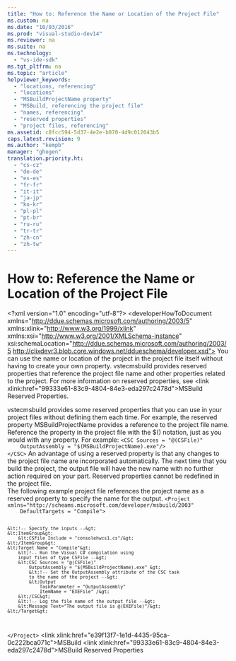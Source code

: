 ```yaml
---
title: "How to: Reference the Name or Location of the Project File"
ms.custom: na
ms.date: "10/03/2016"
ms.prod: "visual-studio-dev14"
ms.reviewer: na
ms.suite: na
ms.technology: 
  - "vs-ide-sdk"
ms.tgt_pltfrm: na
ms.topic: "article"
helpviewer_keywords: 
  - "locations, referencing"
  - "locations"
  - "MSBuildProjectName property"
  - "MSBuild, referencing the project file"
  - "names, referencing"
  - "reserved properties"
  - "project files, referencing"
ms.assetid: c8fcc594-5d37-4e2e-b070-4d9c012043b5
caps.latest.revision: 9
ms.author: "kempb"
manager: "ghogen"
translation.priority.ht: 
  - "cs-cz"
  - "de-de"
  - "es-es"
  - "fr-fr"
  - "it-it"
  - "ja-jp"
  - "ko-kr"
  - "pl-pl"
  - "pt-br"
  - "ru-ru"
  - "tr-tr"
  - "zh-cn"
  - "zh-tw"
---
```

# How to: Reference the Name or Location of the Project File
\<?xml version="1.0" encoding="utf-8"?>
\<developerHowToDocument xmlns="http://ddue.schemas.microsoft.com/authoring/2003/5" xmlns:xlink="http://www.w3.org/1999/xlink" xmlns:xsi="http://www.w3.org/2001/XMLSchema-instance" xsi:schemaLocation="http://ddue.schemas.microsoft.com/authoring/2003/5 http://clixdevr3.blob.core.windows.net/ddueschema/developer.xsd">
  <introduction>
    <para>You can use the name or location of the project in the project file itself without having to create your own property. <token>vstecmsbuild</token> provides reserved properties that reference the project file name and other properties related to the project. For more information on reserved properties, see \<link xlink:href="99333e61-83c9-4804-84e3-eda297c2478d">MSBuild Reserved Properties</link>.</para>
  </introduction>
  <section>
    <title>Using the MSBuildProjectName Property</title>
    <content>
      <para>
        <token>vstecmsbuild</token> provides some reserved properties that you can use in your project files without defining them each time. For example, the reserved property <unmanagedCodeEntityReference>MSBuildProjectName</unmanagedCodeEntityReference> provides a reference to the project file name.</para>
      <procedure>
        <title>To use the MSBuildProjectName Property</title>
        <steps class="bullet">
          <step>
            <content>
              <para>Reference the property in the project file with the $() notation, just as you would with any property. For example:</para>
              <code>&lt;CSC Sources = "@(CSFile)" 
    OutputAssembly = "$(MSBuildProjectName).exe"/&gt;
&lt;/CSC&gt;</code>
            </content>
          </step>
        </steps>
      </procedure>
      <para>An advantage of using a reserved property is that any changes to the project file name are incorporated automatically. The next time that you build the project, the output file will have the new name with no further action required on your part.</para>
      <alert class="note">
        <para>Reserved properties cannot be redefined in the project file.</para>
      </alert>
    </content>
  </section>
  <codeExample>
    <description>
      <content>
        <para>The following example project file references the project name as a reserved property to specify the name for the output. </para>
      </content>
    </description>
    <code>&lt;Project xmlns="http://scheams.microsoft.com/developer/msbuild/2003" 
    DefaultTargets = "Compile"&gt;

    &lt;!-- Specify the inputs --&gt;
    &lt;ItemGroup&gt;
        &lt;CSFile Include = "consolehwcs1.cs"/&gt;
    &lt;/ItemGroup&gt;
    &lt;Target Name = "Compile"&gt;
        &lt;!-- Run the Visual C# compilation using
        input files of type CSFile --&gt;
        &lt;CSC Sources = "@(CSFile)"
            OutputAssembly = "$(MSBuildProjectName).exe" &gt;
            &lt;!-- Set the OutputAssembly attribute of the CSC task
            to the name of the project --&gt;
            &lt;Output
                TaskParameter = "OutputAssembly"
                ItemName = "EXEFile" /&gt;
        &lt;/CSC&gt;
        &lt;!-- Log the file name of the output file --&gt;
        &lt;Message Text="The output file is @(EXEFile)"/&gt;
    &lt;/Target&gt;
&lt;/Project&gt;</code>
    <comments>
      <content />
    </comments>
  </codeExample>
  <relatedTopics>
\<link xlink:href="e39f13f7-1e1d-4435-95ca-0c222bca071c">MSBuild</link>
\<link xlink:href="99333e61-83c9-4804-84e3-eda297c2478d">MSBuild Reserved Properties</link>
</relatedTopics>
</developerHowToDocument>